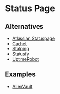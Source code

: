 # Status Page

<!--
https://stackstatus.net/
https://status.fastly.com/
-->

## Alternatives

- [Atlassian Statuspage](https://atlassian.com/software/statuspage)
- [Cachet](/cachet.md)
- [Statping](/statping.md)
- [Statusfy](/statusfy.md)
- [UptimeRobot](https://uptimerobot.com)

<!--
https://github.com/statsd/statsd
-->

## Examples

- [AlienVault](https://status.alienvault.cloud/)
